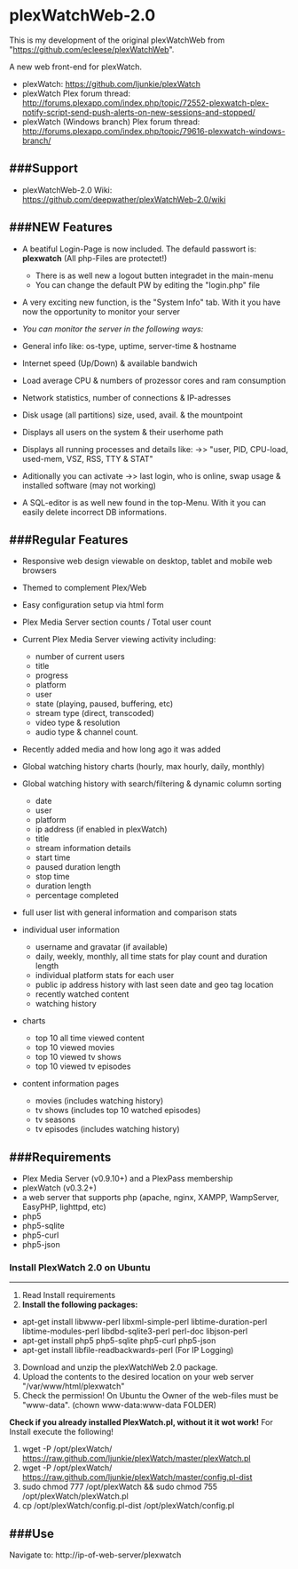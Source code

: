 # plexWatchWeb-2.0
This is my development of the original plexWatchWeb from "https://github.com/ecleese/plexWatchWeb".

A new web front-end for plexWatch.

* plexWatch: https://github.com/ljunkie/plexWatch
* plexWatch Plex forum thread: http://forums.plexapp.com/index.php/topic/72552-plexwatch-plex-notify-script-send-push-alerts-on-new-sessions-and-stopped/
* plexWatch (Windows branch) Plex forum thread: http://forums.plexapp.com/index.php/topic/79616-plexwatch-windows-branch/


###Support
-----------
* plexWatchWeb-2.0 Wiki: https://github.com/deepwather/plexWatchWeb-2.0/wiki

###NEW Features
-----------
* A beatiful Login-Page is now included. The defauld passwort is: <b>plexwatch</b> (All php-Files are protectet!)
  * There is as well new a logout butten integradet in the main-menu
  * You can change the default PW by editing the "login.php" file

* A very exciting new function, is the "System Info" tab. With it you have now the opportunity to monitor your server
 * <em>You can monitor the server in the following ways:</em>
 * General info like: os-type, uptime, server-time & hostname
 * Internet speed (Up/Down) & available bandwich
 * Load average CPU & numbers of prozessor cores and ram consumption
 * Network statistics, number of connections & IP-adresses
 * Disk usage (all partitions) size, used, avail. & the mountpoint
 * Displays all users on the system & their userhome path
 * Displays all running processes and details like: ->> "user, PID, CPU-load, used-mem, VSZ, RSS, TTY & STAT"
 * Aditionally you can activate ->> last login, who is online, swap usage & installed software (may not working)
 

* A SQL-editor is as well new found in the top-Menu. With it you can easily delete incorrect DB informations.
 

###Regular Features
-----------

* Responsive web design viewable on desktop, tablet and mobile web browsers 

* Themed to complement Plex/Web 

* Easy configuration setup via html form

* Plex Media Server section counts / Total user count

* Current Plex Media Server viewing activity including:
	* number of current users
	* title
	* progress
	* platform
	* user
	* state (playing, paused, buffering, etc)
	* stream type (direct, transcoded)
	* video type & resolution
	* audio type & channel count.
	
* Recently added media and how long ago it was added

* Global watching history charts (hourly, max hourly, daily, monthly)

* Global watching history with search/filtering & dynamic column sorting
	* date
	* user
	* platform
	* ip address (if enabled in plexWatch)
	* title
	* stream information details
	* start time
	* paused duration length
	* stop time
	* duration length
	* percentage completed
	
* full user list with general information and comparison stats

* individual user information
	- username and gravatar (if available)
	- daily, weekly, monthly, all time stats for play count and duration length
	- individual platform stats for each user
	- public ip address history with last seen date and geo tag location 
	- recently watched content
	- watching history
* charts
	- top 10 all time viewed content
	- top 10 viewed movies
	- top 10 viewed tv shows
	- top 10 viewed tv episodes

* content information pages 
	- movies (includes watching history)
	- tv shows (includes top 10 watched episodes)
	- tv seasons
	- tv episodes (includes watching history)


###Requirements
---------------
* Plex Media Server (v0.9.10+) and a PlexPass membership
* plexWatch (v0.3.2+)
* a web server that supports php (apache, nginx, XAMPP, WampServer, EasyPHP, lighttpd, etc)
* php5
* php5-sqlite
* php5-curl
* php5-json


### Install PlexWatch 2.0 on Ubuntu
-----------

1. Read Install requirements
2. <b>Install the following packages:</b>
* apt-get install libwww-perl libxml-simple-perl libtime-duration-perl libtime-modules-perl libdbd-sqlite3-perl perl-doc libjson-perl
* apt-get install php5 php5-sqlite php5-curl php5-json
* apt-get install libfile-readbackwards-perl     (For IP Logging)
3. Download and unzip the plexWatchWeb 2.0 package.
4. Upload the contents to the desired location on your web server "/var/www/html/plexwatch"
5. Check the permission! On Ubuntu the Owner of the web-files must be "www-data". (chown www-data:www-data FOLDER)

<b>Check if you already installed PlexWatch.pl, without it it wot work!</b>
For Install execute the following!
1. wget -P /opt/plexWatch/ https://raw.github.com/ljunkie/plexWatch/master/plexWatch.pl
2. wget -P /opt/plexWatch/ https://raw.github.com/ljunkie/plexWatch/master/config.pl-dist
3. sudo chmod 777 /opt/plexWatch && sudo chmod 755 /opt/plexWatch/plexWatch.pl
4. cp /opt/plexWatch/config.pl-dist /opt/plexWatch/config.pl


###Use
------

Navigate to: http://ip-of-web-server/plexwatch
